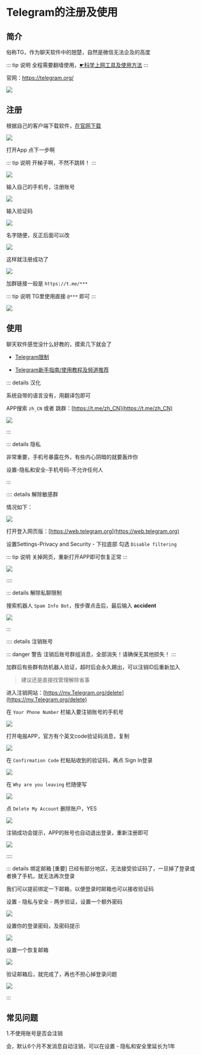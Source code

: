 # Telegram的注册及使用




## 简介

俗称TG，作为聊天软件中的翘楚，自然是微信无法企及的高度

::: tip 说明
全程需要翻墙使用，[☛科学上网工具及使用方法](../gfw/proxy.md)
:::

官网：https://telegram.org/


![](/tg/tg.png)




## 注册


根据自己的客户端下载软件，[在官网下载](https://telegram.org/apps)

![](/tg/tg-01.png)


打开App 点下一步啊

::: tip 说明
开梯子啊，不然不跳转！
:::

![](/tg/tg-02.png)


输入自己的手机号，注册账号

![](/tg/tg-03.png)


输入验证码

![](/tg/tg-04.png)


名字随便，反正后面可以改

![](/tg/tg-05.png)


这样就注册成功了

![](/tg/tg-06.png)


加群链接一般是 `https://t.me/***`

::: tip 说明
TG里使用直接 `@***` 即可 
:::

![](/tg/tg-07.png)






## 使用


聊天软件感觉没什么好教的，摸索几下就会了


* [Telegram限制](https://limits.tginfo.me/zh-CN)

* [Telegram新手指南/使用教程及频道推荐](https://tingtalk.me/telegram)



::: details 汉化

系统自带的语言没有，用翻译包即可

APP搜索 `zh_CN` 或者 跳群：[https://t.me/zh_CN](https://t.me/zh_CN)

![](/tg/tg-10.png)

:::




::: details 隐私

非常重要，手机号暴露在外，有些内心阴暗的就要轰炸你

设置-隐私和安全-手机号码-不允许任何人

:::






:::: details 解除敏感群

情况如下：

![](/tg/tg-08.png)

打开登入网页版：[https://web.telegram.org](https://web.telegram.org)

设置Settings-Privacy and Security - 下拉底部 勾选 `Disable filtering`

::: tip 说明
关掉网页，重新打开APP即可恢复正常
:::

![](/tg/tg-09.png)

::::




::: details 解除私聊限制

搜索机器人 `Spam Info Bot`，按步骤点击后，最后输入 **accident**

![](/tg/tg-11.png)

:::





:::: details 注销账号

::: danger 警告
注销后账号群组消息，全部消失！请确保无其他损失！
:::

加群后有些群有防机器人验证，超时后会永久踢出，可以注销ID后重新加入

> 建议还是直接找管理解除省事

进入注销网站：[https://my.Telegram.org/delete](https://my.Telegram.org/delete)

在 `Your Phone Number` 栏输入要注销账号的手机号

![](/tg/tg-12.png)


打开电报APP，官方有个英文code验证码消息，复制

![](/tg/tg-13.png)


在 `Confirmation Code` 栏粘贴收到的验证码，再点 Sign In登录

![](/tg/tg-14.png)

在 `Why are you leaving` 栏随便写

![](/tg/tg-15.png)


点 `Delete My Account` 删除账户，YES

![](/tg/tg-16.png)


注销成功会提示，APP的账号也自动退出登录，重新注册即可

![](/tg/tg-17.png)

::::



::: details 绑定邮箱 [重要]
已经有部分地区，无法接受验证码了，一旦掉了登录或者换了手机，就无法再次登录

我们可以提前绑定一下邮箱，以便登录时邮箱也可以接收验证码

设置 - 隐私与安全 - 两步验证，设置一个额外密码

![](/tg/tg-18.png)

设置你的登录密码，及密码提示

![](/tg/tg-19.png)

设置一个恢复邮箱

![](/tg/tg-20.png)

验证邮箱后，就完成了，再也不担心掉登录问题

![](/tg/tg-21.png)

:::


## 常见问题

1.不使用账号是否会注销

会，默认6个月不发消息自动注销，可以在设置 - 隐私和安全里延长为1年






